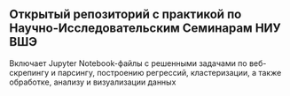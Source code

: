 ## Открытый репозиторий с практикой по Научно-Исследовательским Семинарам НИУ ВШЭ

Включает Jupyter Notebook-файлы с решенными задачами по веб-скрепингу и парсингу, построению регрессий, кластеризации, а также обработке, анализу и визуализации данных
